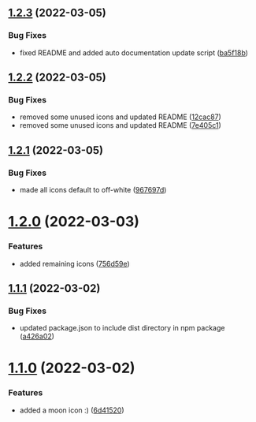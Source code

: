 ## [1.2.3](https://github.com/codecatchorg/codecatch-icons/compare/v1.2.2...v1.2.3) (2022-03-05)


### Bug Fixes

* fixed README and added auto documentation update script ([ba5f18b](https://github.com/codecatchorg/codecatch-icons/commit/ba5f18b451080a85f38ea67350e6cc9d75be5820))

## [1.2.2](https://github.com/codecatchorg/codecatch-icons/compare/v1.2.1...v1.2.2) (2022-03-05)


### Bug Fixes

* removed some unused icons and updated README ([12cac87](https://github.com/codecatchorg/codecatch-icons/commit/12cac871a6457d08f36d8c7ff93160c4a8d521d0))
* removed some unused icons and updated README ([7e405c1](https://github.com/codecatchorg/codecatch-icons/commit/7e405c1dcada75b97f6995b876191ebc83005127))

## [1.2.1](https://github.com/codecatchorg/codecatch-icons/compare/v1.2.0...v1.2.1) (2022-03-05)


### Bug Fixes

* made all icons default to off-white ([967697d](https://github.com/codecatchorg/codecatch-icons/commit/967697dc569884e3105a31cb53e7c0c34e8ef8d9))

# [1.2.0](https://github.com/codecatchorg/codecatch-icons/compare/v1.1.1...v1.2.0) (2022-03-03)


### Features

* added remaining icons ([756d59e](https://github.com/codecatchorg/codecatch-icons/commit/756d59e57b26181bbccbc54b96e3790052355d75))

## [1.1.1](https://github.com/codecatchorg/codecatch-icons/compare/v1.1.0...v1.1.1) (2022-03-02)


### Bug Fixes

* updated package.json to include dist directory in npm package ([a426a02](https://github.com/codecatchorg/codecatch-icons/commit/a426a024664de8abc97c6cbd768a09e89f1c5b95))

# [1.1.0](https://github.com/codecatchorg/codecatch-icons/compare/v1.0.0...v1.1.0) (2022-03-02)


### Features

* added a moon icon :) ([6d41520](https://github.com/codecatchorg/codecatch-icons/commit/6d4152048c818cf1ec015562a31955f50977362e))
